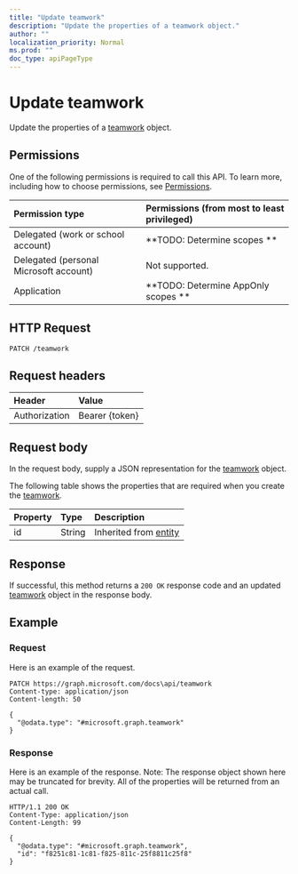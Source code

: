 ```yaml
---
title: "Update teamwork"
description: "Update the properties of a teamwork object."
author: ""
localization_priority: Normal
ms.prod: ""
doc_type: apiPageType
---
```


# Update teamwork

Update the properties of a [teamwork](../resources/teamwork.md) object.

## Permissions
One of the following permissions is required to call this API. To learn more, including how to choose permissions, see [Permissions](/concepts/permissions-reference.md).

|Permission type|Permissions (from most to least privileged)|
|:---|:---|
|Delegated (work or school account)|**TODO: Determine scopes **|
|Delegated (personal Microsoft account)|Not supported.|
|Application|**TODO: Determine AppOnly scopes **|

## HTTP Request
<!-- {
  "blockType": "ignored"
}
-->
``` http
PATCH /teamwork
```

## Request headers
|Header|Value|
|:---|:---|
|Authorization|Bearer {token}|

## Request body
In the request body, supply a JSON representation for the [teamwork](../resources/teamwork.md) object.

The following table shows the properties that are required when you create the [teamwork](../resources/teamwork.md).

|Property|Type|Description|
|:---|:---|:---|
|id|String| Inherited from [entity](../resources/entity.md)|



## Response
If successful, this method returns a `200 OK` response code and an updated [teamwork](../resources/teamwork.md) object in the response body.

## Example

### Request
Here is an example of the request.
<!-- {
  "blockType": "request",
  "name": "update_teamwork"
}
-->
``` http
PATCH https://graph.microsoft.com/docs\api/teamwork
Content-type: application/json
Content-length: 50

{
  "@odata.type": "#microsoft.graph.teamwork"
}
```

### Response
Here is an example of the response. Note: The response object shown here may be truncated for brevity. All of the properties will be returned from an actual call.
<!-- {
  "blockType": "response",
  "truncated": true
}
-->
``` http
HTTP/1.1 200 OK
Content-Type: application/json
Content-Length: 99

{
  "@odata.type": "#microsoft.graph.teamwork",
  "id": "f8251c81-1c81-f825-811c-25f8811c25f8"
}
```

